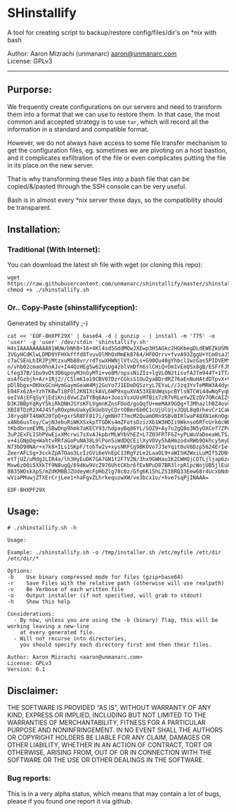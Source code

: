 # SHinstallify 

 A tool for creating script to backup/restore config/files/dir's on *nix with bash
  
Author: Aaron Mizrachi (unmanarc) <aaron@unmanarc.com>   
License: GPLv3   

***

## Purporse:

We frequently create configurations on our servers and need to transform them into a format that we can use to restore them. In that case, the most common and accepted strategy is to use `tar`, which will record all the information in a standard and compatible format.

However, we do not always have access to some file transfer mechanism to get the configuration files, eg. sometimes we are pivoting on a host bastion, and it complicates exfiltration of the file or even complicates putting the file in its place on the new server.

That is why transforming these files into a bash file that can be copied/&/pasted through the SSH console can be very useful.

Bash is in almost every *nix server these days, so the compatibility should be transparent.

## Installation:

### Traditional (With Internet):

You can download the latest sh file with wget (or cloning this repo):

```
wget https://raw.githubusercontent.com/unmanarc/shinstallify/master/shinstallify.sh
chmod +x ./shinstallify.sh
```

### Or.. Copy-Paste (shinstallifyception):

Generated by shinstallify ;-)

```
cat << 'EOF-8HXPF29X' | base64 -d | gunzip - | install -m '775' -o 'user' -g 'user' /dev/stdin 'shinstallify.sh'
H4sIAAAAAAAAA81WUW/bNhB+16+4Kl4sd5GddMOwJXEwp3HSAGkc2HGKbegDLdEWEZkUSMqui/z4
3VGyHCdKlwLDMD9YFHXkfffd8TvuvOlMhOxMmEk8764/HF0Orrv+fvvA93ZggU+YCm0saJ5yZjgE
c7aCSEnLhIRJPjMtzxuMb88vr/rdTswXHWNjlVtv2Ls+G90Ou40gYhbcl1wzGas5PIDVEMYRNHvh
n/vhb02cmao0hnAJv+I44QzHEg5w62UiUg4zblVmDfh6slCHiQ+Dm1vEeQSx8gB/ESFrFJMgpJvT
Lfeg37B/1bu9vOt3D6qpoyM3nGyMTi+ve8M/npssNiZIz+lgVLON2tisufAJTm944T+1TTa29ONR
osAfGzbjh+A/+1Rj2//C5lmK1o19CBV07DzrCGksS1Ou2yaBDrdRZ76aEnNuHAtdDTpvX+VkkFmh
pDl8bgx+OKHxGCnHymGaymGeaW4Mj2GuYo7J1EDeDQSzryL7EYuL//Jzq3YvTeMRW3A4dyuWwiZg
E04Fx6zA+YzhTKBwTi8FOl2KNIXckAVL6WP9xguXVA53XE8UWqspcBYlsNTCWi4dwNqFyqUxt1lu
oeIVAjEFqSyYjEdiKni8VwCZaTYBq6Ao+3ooiYsxUUsMTBis7zR7VRLeYwZEzDV7ORcAIZyuENly
D3KJBBpYqRyY5kiRkDNHJSYsKFLVgmnKZnsFDod/goQqfU+meMAX9GQg+TJMhazlh0Z4ovmCY+Zn
XBI8TDzR2X4J4SfyROxpHuUakyEkUobVyCOrtOBmr6b0C1cUjUlUjvJQUL8q0rhevCr1CaWFYpX0
J8ryq8FT46WX20TpQ+gxrSR8FF817i/gmNH777mcM2QuamORn9SBvBIRlwaP48XN1eKnOgusQIMJ
xANb6usToy/CwjNJebuRiWKXSxkpTTGDKs4mZFotsDzizXb1W3HDIi9Wknso6RfcUrk6cWB6ls+5
tKbdbnsmEVMLjSBwOnp9hmk7aKECY93/hdpayBq86YL/SOZ9+Ay7u2gQ8o3N5yOXCef7ZPddiX8H
3uPJExFLIShPVwEixXMcrwi7sXvAJkpbrMLWYbVhEZ+L7Z03FRTFGZ+yPLWuVaDoeaWLTS/z4aRa
v+4iGNpOq+WahtvRRfaGoPuNA38L9lPon5iWdDQCEilXyVOVy5hAHmzodxRWb9Qkhcy5myDY9CQ8
N73bD90NAr+x7k8+ILs1SKpF/tobTw2v+xysNRFCg9BKOVo7J3eYqit0uV6Dzp5624ErIe+heieE
ZeerAFLSg+3cckZpA7Oao3LcIzGVi6eVnEpC13RgYzLe2LaaOL9+aWISH2WxiLuMIf52DN+HudKS
etTjUZ/uMdgJLIR4a/lh3HyEuDK7GA7GN1t2F7V2N/3hx9GWHau1K2CWHQjCOTLjljap6zcbhAqH
Mxw6z00i5XXkTf9N8ugQ/694Kw9VcZ976UhtCKbr6fExNPuD87BR3lrpRlpcWojUB5jlEu8xqIgP
8B35WOskXpS/mZdKMBBJZUdeyWcFpHbZlg78c0z/Gfg6K1ShLZS18RQ33Eew68r4UcxbNdnXGm+e
wViaPMuwjZTXErCrjLee1+haFgvZLhrkequzwXW/ve3bcx1o/+hve7sqPjINAAA=

EOF-8HXPF29X
```

## Usage:

```
# ./shinstallify.sh -h

Usage: 

Example: ./shinstallify.sh -o /tmp/installer.sh /etc/myfile /etc/dir /etc/dir/*

Options:
-b    Use binary compressed mode for files (gzip+base64)
-r    Save Files with the relative path (otherwise will use realpath)
-v    Be Verbose of each written file
-o    Output installer (if not specified, will grab to stdout)
-h    Show this help

Considerations:
  - By now, unless you are using the -b (binary) flag, this will be working leaving a new-line 
    at every generated file.
  - Will not recurse into directories, 
    you should specify each directory first and then their files.

Author: Aaron Mizrachi <aaron@unmanarc.com>
License: GPLv3
Version: 0.1
```

## Disclaimer:

THE SOFTWARE IS PROVIDED “AS IS”, WITHOUT WARRANTY OF ANY KIND, EXPRESS OR IMPLIED, INCLUDING BUT NOT LIMITED TO THE WARRANTIES OF MERCHANTABILITY, FITNESS FOR A PARTICULAR PURPOSE AND NONINFRINGEMENT. IN NO EVENT SHALL THE AUTHORS OR COPYRIGHT HOLDERS BE LIABLE FOR ANY CLAIM, DAMAGES OR OTHER LIABILITY, WHETHER IN AN ACTION OF CONTRACT, TORT OR OTHERWISE, ARISING FROM, OUT OF OR IN CONNECTION WITH THE SOFTWARE OR THE USE OR OTHER DEALINGS IN THE SOFTWARE.

### Bug reports:

This is in a very alpha status, which means that may contain a lot of bugs, please if you found one report it via github.
